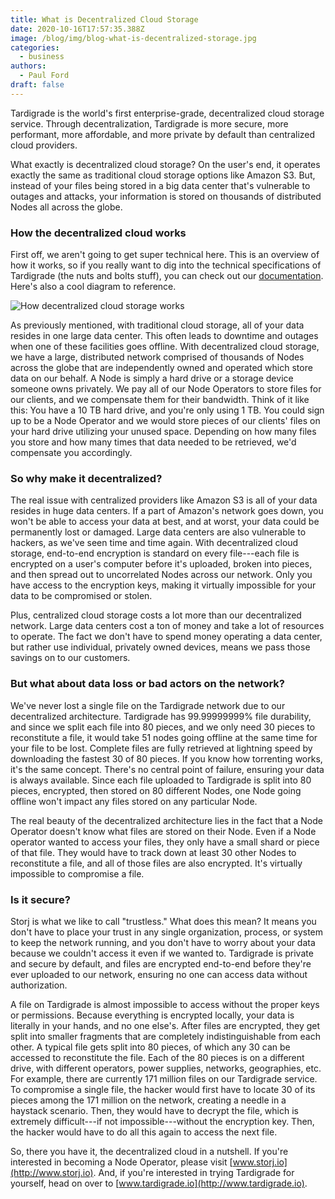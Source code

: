 ```yaml
---
title: What is Decentralized Cloud Storage
date: 2020-10-16T17:57:35.388Z
image: /blog/img/blog-what-is-decentralized-storage.jpg
categories:
  - business
authors:
  - Paul Ford
draft: false
---
```

Tardigrade is the world's first enterprise-grade, decentralized cloud storage service. Through decentralization, Tardigrade is more secure, more performant, more affordable, and more private by default than centralized cloud providers.

What exactly is decentralized cloud storage? On the user's end, it operates exactly the same as traditional cloud storage options like Amazon S3. But, instead of your files being stored in a big data center that's vulnerable to outages and attacks, your information is stored on thousands of distributed Nodes all across the globe.

### How the decentralized cloud works

First off, we aren't going to get super technical here. This is an overview of how it works, so if you really want to dig into the technical specifications of Tardigrade (the nuts and bolts stuff), you can check out our [documentation](https://documentation.tardigrade.io/). Here's also a cool diagram to reference. 

![How decentralized cloud storage works](/blog/img/how-decentralized-cloud-storage-works.png "How decentralized cloud storage works")

As previously mentioned, with traditional cloud storage, all of your data resides in one large data center. This often leads to downtime and outages when one of these facilities goes offline. With decentralized cloud storage, we have a large, distributed network comprised of thousands of Nodes across the globe that are independently owned and operated which store data on our behalf. A Node is simply a hard drive or a storage device someone owns privately. We pay all of our Node Operators to store files for our clients, and we compensate them for their bandwidth. Think of it like this: You have a 10 TB hard drive, and you're only using 1 TB. You could sign up to be a Node Operator and we would store pieces of our clients' files on your hard drive utilizing your unused space. Depending on how many files you store and how many times that data needed to be retrieved, we'd compensate you accordingly.

### So why make it decentralized?

The real issue with centralized providers like Amazon S3 is all of your data resides in huge data centers. If a part of Amazon's network goes down, you won't be able to access your data at best, and at worst, your data could be permanently lost or damaged. Large data centers are also vulnerable to hackers, as we've seen time and time again. With decentralized cloud storage, end-to-end encryption is standard on every file---each file is encrypted on a user's computer before it's uploaded, broken into pieces, and then spread out to uncorrelated Nodes across our network. Only you have access to the encryption keys, making it virtually impossible for your data to be compromised or stolen.

Plus, centralized cloud storage costs a lot more than our decentralized network. Large data centers cost a ton of money and take a lot of resources to operate. The fact we don't have to spend money operating a data center, but rather use individual, privately owned devices, means we pass those savings on to our customers.

### But what about data loss or bad actors on the network?

We've never lost a single file on the Tardigrade network due to our decentralized architecture. Tardigrade has 99.99999999% file durability, and since we split each file into 80 pieces, and we only need 30 pieces to reconstitute a file, it would take 51 nodes going offline at the same time for your file to be lost. Complete files are fully retrieved at lightning speed by downloading the fastest 30 of 80 pieces. If you know how torrenting works, it's the same concept. There's no central point of failure, ensuring your data is always available. Since each file uploaded to Tardigrade is split into 80 pieces, encrypted, then stored on 80 different Nodes, one Node going offline won't impact any files stored on any particular Node.

The real beauty of the decentralized architecture lies in the fact that a Node Operator doesn't know what files are stored on their Node. Even if a Node operator wanted to access your files, they only have a small shard or piece of that file. They would have to track down at least 30 other Nodes to reconstitute a file, and all of those files are also encrypted. It's virtually impossible to compromise a file.

### Is it secure?

Storj is what we like to call "trustless." What does this mean? It means you don't have to place your trust in any single organization, process, or system to keep the network running, and you don't have to worry about your data because we couldn't access it even if we wanted to. Tardigrade is private and secure by default, and files are encrypted end-to-end before they're ever uploaded to our network, ensuring no one can access data without authorization.

A file on Tardigrade is almost impossible to access without the proper keys or permissions. Because everything is encrypted locally, your data is literally in your hands, and no one else's. After files are encrypted, they get split into smaller fragments that are completely indistinguishable from each other. A typical file gets split into 80 pieces, of which any 30 can be accessed to reconstitute the file. Each of the 80 pieces is on a different drive, with different operators, power supplies, networks, geographies, etc. For example, there are currently 171 million files on our Tardigrade service. To compromise a single file, the hacker would first have to locate 30 of its pieces among the 171 million on the network, creating a needle in a haystack scenario. Then, they would have to decrypt the file, which is extremely difficult---if not impossible---without the encryption key. Then, the hacker would have to do all this again to access the next file.

So, there you have it, the decentralized cloud in a nutshell. If you're interested in becoming a Node Operator, please visit [www.storj.io](http://www.storj.io). And, if you're interested in trying Tardigrade for yourself, head on over to [www.tardigrade.io](http://www.tardigrade.io).